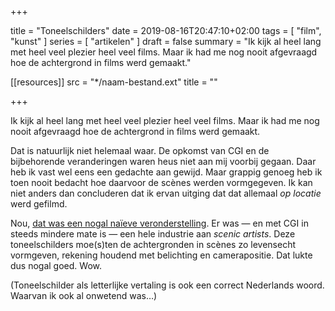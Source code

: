 +++

title = "Toneelschilders"
date = 2019-08-16T20:47:10+02:00 
tags = [ "film", "kunst" ] 
series = [ "artikelen" ] 
draft = false
summary = "Ik kijk al heel lang met heel veel plezier heel veel films. Maar ik had me nog nooit afgevraagd hoe de achtergrond in films werd gemaakt."

[[resources]]
  src = "*/naam-bestand.ext"
  title = ""


+++

Ik kijk al heel lang met heel veel plezier heel veel films. Maar ik had me nog nooit afgevraagd hoe de achtergrond in films werd gemaakt. 

Dat is natuurlijk niet helemaal waar. De opkomst van CGI en de bijbehorende veranderingen waren heus niet aan mij voorbij gegaan. Daar heb ik vast wel eens een gedachte aan gewijd. Maar grappig genoeg heb ik toen nooit bedacht hoe daarvoor de scènes werden vormgegeven. Ik kan niet anders dan concluderen dat ik ervan uitging dat dat allemaal _op locatie_ werd gefilmd. 

Nou, [dat was een nogal naïeve veronderstelling](https://www.latimes.com/entertainment-arts/business/story/2019-08-14/mike-denering-last-scenic-painter-hollywood). Er was — en met CGI in steeds mindere mate is — een hele industrie aan _scenic artists_. Deze toneelschilders moe(s)ten de achtergronden in scènes zo levensecht vormgeven, rekening houdend met belichting en camerapositie. Dat lukte dus nogal goed. Wow. 

(Toneelschilder als letterlijke vertaling is ook een correct Nederlands woord. Waarvan ik ook al onwetend was…) 


